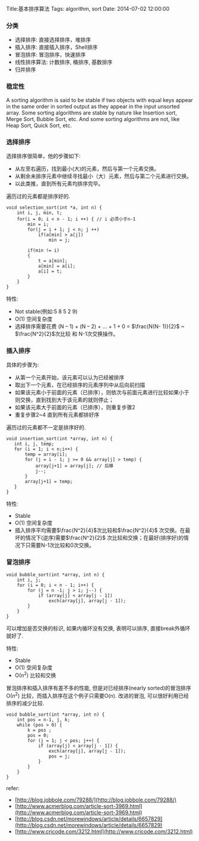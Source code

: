 Title:基本排序算法
Tags: algorithm, sort
Date: 2014-07-02 12:00:00

### 分类

- 选择排序: 直接选择排序，堆排序
- 插入排序: 直接插入排序，Shell排序
- 冒泡排序: 冒泡排序，快速排序
- 线性排序算法: 计数排序, 桶排序, 基数排序
- 归并排序

### 稳定性

A sorting algorithm is said to be stable if two objects with equal keys appear in the same order in sorted output as they appear in the input unsorted array. Some sorting algorithms are stable by nature like Insertion sort, Merge Sort, Bubble Sort, etc. And some sorting algorithms are not, like Heap Sort, Quick Sort, etc.

### 选择排序

选择排序很简单，他的步骤如下:

- 从左至右遍历，找到最小(大)的元素，然后与第一个元素交换。
- 从剩余未排序元素中继续寻找最小（大）元素，然后与第二个元素进行交换。
- 以此类推，直到所有元素均排序完毕。

遍历过的元素都是排序好的.

    void selection_sort(int *a, int n) {
        int i, j, min, t;
        for(i = 0; i < n - 1; i ++) { // i 必须小于n-1
            min = i;
            for(j = i + 1; j < n; j ++)
                if(a[min] > a[j])
                    min = j;

            if(min != i)
            {
                t = a[min];
                a[min] = a[i];
                a[i] = t;
            }
        }
    }

特性:

- Not stable(例如:5 8 5 2 9)
- O(1) 空间复杂度
- 选择排序需要花费 (N – 1) + (N – 2) + … + 1 + 0 = $\frac{N(N- 1)}{2}$ ~ $\frac{N^2}{2}$次比较 和 N-1次交换操作。

### 插入排序
具体的步骤为:

- 从第一个元素开始，该元素可以认为已经被排序
- 取出下一个元素，在已经排序的元素序列中从后向前扫描
- 如果该元素小于前面的元素（已排序），则依次与前面元素进行比较如果小于则交换，直到找到大于该元素的就则停止；
- 如果该元素大于前面的元素（已排序），则重复步骤2
- 重复步骤2~4 直到所有元素都排好序 

遍历过的元素都不一定是排序好的.

    void insertion_sort(int *array, int n) {
       int i, j, temp;
       for (i = 1; i < n;i++) {
           temp = array[i];
           for (j = i - 1; j >= 0 && array[j] > temp) {
               array[j+1] = array[j]; // 后移
               j--;
           }
           array[j+1] = temp; 
       }
    }

特性:

- Stable
- O(1) 空间复杂度
- 插入排序平均需要$\frac{N^2}{4}$次比较和$\frac{N^2}{4}$ 次交换。在最坏的情况下(逆序)需要$\frac{N^2}{2}$ 次比较和交换；在最好(排序好)的情况下只需要N-1次比较和0次交换。

### 冒泡排序

    void bubble_sort(int *array, int n) {
        int i, j;
        for (i = 0; i < n - 1; i++) {
            for (j = n -1; j > i; j--) {
                if (array[j] < array[j - 1])
                    exch(array[j], array[j - 1]);
            }
        }
    }

可以增加是否交换的标识, 如果内循环没有交换, 表明可以排序, 直接break外循环就好了.

特性:

- Stable
- O(1) 空间复杂度
- O($n^2$) 比较和交换

冒泡排序和插入排序有差不多的性能, 但是对已经排序(nearly sorted)的冒泡排序 O($n^2$) 比较，而插入排序在这个例子只需要O(n). 改进的冒泡, 可以很好利用已经排序的减少比较.

    void bubble_sort(int *array, int n) {
        int pos = n-1, j, k;
        while (pos > 0) {
            k = pos ;
            pos = 0;
            for (j = 1; j < pos; j++) {
                if (array[j] < array[j - 1]) {
                    exch(array[j], array[j - 1]);
                    pos = j;
                }
            }
        }
    }

refer:


- [http://blog.jobbole.com/79288/](http://blog.jobbole.com/79288/)
- [http://www.acmerblog.com/article-sort-3969.html](http://www.acmerblog.com/article-sort-3969.html)
- [http://blog.csdn.net/morewindows/article/details/6657829](http://blog.csdn.net/morewindows/article/details/6657829)
- [http://www.cricode.com/3212.html](http://www.cricode.com/3212.html)
